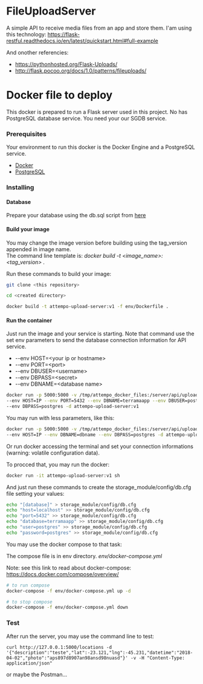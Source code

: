 # FileUploadServer
A simple API to receive media files from an app and store them.
I'am using this technology: https://flask-restful.readthedocs.io/en/latest/quickstart.html#full-example

And onother referencies:
- https://pythonhosted.org/Flask-Uploads/
- http://flask.pocoo.org/docs/1.0/patterns/fileuploads/

# Docker file to deploy

This docker is prepared to run a Flask server used in this project. No has PostgreSQL database service. You need your our SGDB service.

### Prerequisites

Your environment to run this docker is the Docker Engine and a PostgreSQL service.

- [Docker](https://docs.docker.com/install/)
- [PostgreSQL](https://www.postgresql.org/)

### Installing

#### Database

Prepare your database using the db.sql script from [here](api/storage_module/config/db.sql)

#### Build your image

You may change the image version before building using the tag_version appended in image name. \
The command line template is: *docker build -t <image_name>:<tag_version> .*

Run these commands to build your image:

```sh
git clone <this repository>

cd <created directory>

docker build -t attempo-upload-server:v1 -f env/Dockerfile .
```

#### Run the container

Just run the image and your service is starting. Note that command use the set env parameters to send the database connection information for API service.

* --env HOST=&lt;your ip or hostname&gt;
* --env PORT=&lt;port&gt;
* --env DBUSER=&lt;username&gt;
* --env DBPASS=&lt;secret&gt;
* --env DBNAME=&lt;database name&gt;


```sh
docker run -p 5000:5000 -v /tmp/attempo_docker_files:/server/api/uploadImages \
--env HOST=IP --env PORT=5432 --env DBNAME=terramaapp --env DBUSER=postgres \
--env DBPASS=postgres -d attempo-upload-server:v1
```

You may run with less parameters, like this:

```sh
docker run -p 5000:5000 -v /tmp/attempo_docker_files:/server/api/uploadImages \
--env HOST=IP --env DBNAME=dbname --env DBPASS=postgres -d attempo-upload-server:v1
```

Or run docker accessing the terminal and set your connection informations (warning: volatile configuration data).

To procced that, you may run the docker:

```sh
docker run -it attempo-upload-server:v1 sh
```
And just run these commands to create the storage_module/config/db.cfg file setting your values:
```sh
echo "[database]" > storage_module/config/db.cfg
echo "host=localhost" >> storage_module/config/db.cfg
echo "port=5432" >> storage_module/config/db.cfg
echo "database=terramaapp" >> storage_module/config/db.cfg
echo "user=postgres" >> storage_module/config/db.cfg
echo "password=postgres" >> storage_module/config/db.cfg
```

You may use the docker compose to that task:

The compose file is in env directory.
*env/docker-compose.yml*


Note: see this link to read about docker-compose: https://docs.docker.com/compose/overview/

```sh
# to run compose
docker-compose -f env/docker-compose.yml up -d

# to stop compose
docker-compose -f env/docker-compose.yml down
```

### Test

After run the server, you may use the command line to test:
```
curl http://127.0.0.1:5000/locations -d '{"description":"teste","lat":-23.121,"lng":-45.231,"datetime":"2018-04-02","photo":"aps897d8907an98ansd98nuasd"}' -v -H "Content-Type: application/json"
```
or maybe the Postman...